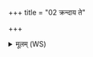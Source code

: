 +++
title = "02 क्रन्दाय ते"

+++
<details><summary>मूलम् (WS)</summary>

क्रन्दाय ते प्राणाय ते याचते भव रोपयः । ।  
नमस्ते रुद्र कृण्मः सहस्राक्षायमर्त्यः ॥ ३ ॥
</details>
